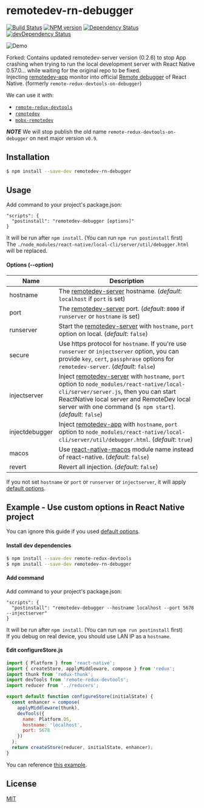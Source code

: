 # remotedev-rn-debugger

[![Build Status](https://travis-ci.org/jhen0409/remotedev-rn-debugger.svg?branch=master)](https://travis-ci.org/jhen0409/remotedev-rn-debugger)
[![NPM version](http://img.shields.io/npm/v/remotedev-rn-debugger.svg?style=flat)](https://www.npmjs.com/package/remotedev-rn-debugger)
[![Dependency Status](https://david-dm.org/jhen0409/remotedev-rn-debugger.svg)](https://david-dm.org/jhen0409/remotedev-rn-debugger)
[![devDependency Status](https://david-dm.org/jhen0409/remotedev-rn-debugger/dev-status.svg)](https://david-dm.org/jhen0409/remotedev-rn-debugger?type=dev)

![Demo](https://cloud.githubusercontent.com/assets/3001525/14691258/d38b0f0c-0782-11e6-8602-8ef5e1511bf1.png)

Forked: Contains updated remotedev-server version (0.2.6) to stop App crashing when trying to run the local development server with React Native 0.57.0... while waiting for the original repo to be fixed.  
Injecting [remotedev-app](https://github.com/zalmoxisus/remotedev-app) monitor into official [Remote debugger](https://facebook.github.io/react-native/docs/debugging.html#chrome-developer-tools) of React Native. (formerly `remote-redux-devtools-on-debugger`)

We can use it with:

- [`remote-redux-devtools`](https://github.com/zalmoxisus/remote-redux-devtools)
- [`remotedev`](https://github.com/zalmoxisus/remotedev)
- [`mobx-remotedev`](https://github.com/zalmoxisus/mobx-remotedev)

__*NOTE*__ We will stop publish the old name `remote-redux-devtools-on-debugger` on next major version `v0.9`.

## Installation

```bash
$ npm install --save-dev remotedev-rn-debugger
```

## Usage

Add command to your project's package.json:

```
"scripts": {
  "postinstall": "remotedev-debugger [options]"
}
```

It will be run after `npm install`. (You can run `npm run postinstall` first)  
The `./node_modules/react-native/local-cli/server/util/debugger.html` will be replaced.

#### Options (--option)

Name | Description
--- | ---
hostname | The [remotedev-server](https://github.com/zalmoxisus/remotedev-server) hostname. (*default*: `localhost` if `port` is set)
port | The [remotedev-server](https://github.com/zalmoxisus/remotedev-server) port. (*default*: `8000` if `runserver` or `hostname` is set)
runserver | Start the [remotedev-server](https://github.com/zalmoxisus/remotedev-server) with `hostname`, `port` option on local. (*default*: `false`)
secure | Use https protocol for `hostname`. If you're use `runserver` or `injectserver` option, you can provide `key`, `cert`, `passphrase` options for `remotedev-server`. (*default*: `false`)
injectserver | Inject [remotedev-server](https://github.com/zalmoxisus/remotedev-server) with `hostname`, `port` option to `node_modules/react-native/local-cli/server/server.js`, then you can start ReactNative local server and RemoteDev local server with one command (`$ npm start`). (*default*: `false`)
injectdebugger | Inject [remotedev-app](https://github.com/zalmoxisus/remotedev-app) with `hostname`, `port` option to `node_modules/react-native/local-cli/server/util/debugger.html`. (*default*: `true`)
macos | Use [react-native-macos](https://github.com/ptmt/react-native-macos) module name instead of react-native. (*default*: `false`)
revert | Revert all injection. (*default*: `false`)

If you not set `hostname` or `port` or `runserver` or `injectserver`, it will apply [default options](https://github.com/zalmoxisus/remotedev-app/blob/master/src/app/constants/socketOptions.js).

## Example - Use custom options in React Native project

You can ignore this guide if you used [default options](https://github.com/zalmoxisus/remotedev-app/blob/master/src/app/constants/socketOptions.js).

#### Install dev dependencies

```bash
$ npm install --save-dev remote-redux-devtools
$ npm install --save-dev remotedev-rn-debugger
```

#### Add command

Add command to your project's package.json:

```
"scripts": {
  "postinstall": "remotedev-debugger --hostname localhost --port 5678 --injectserver"
}
```

It will be run after `npm install`. (You can run `npm run postinstall` first)  
If you debug on real device, you should use LAN IP as a `hostname`.

#### Edit configureStore.js

```js
import { Platform } from 'react-native';
import { createStore, applyMiddleware, compose } from 'redux';
import thunk from 'redux-thunk';
import devTools from 'remote-redux-devtools';
import reducer from '../reducers';

export default function configureStore(initialState) {
  const enhancer = compose(
    applyMiddleware(thunk),
    devTools({
      name: Platform.OS,
      hostname: 'localhost',
      port: 5678
    })
  );
  return createStore(reducer, initialState, enhancer);
}
```

You can reference [this example](https://github.com/jhen0409/react-native-boilerplate/blob/master/package.json).

## License

[MIT](LICENSE)
